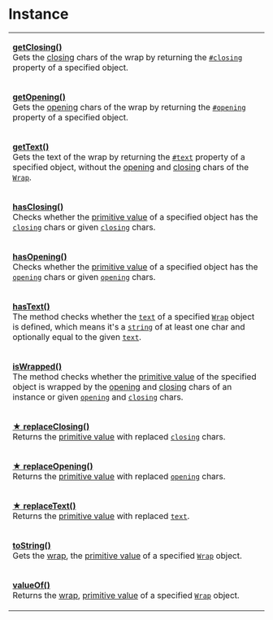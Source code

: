 # Instance

|                                                                                                                                                                                                                                                                                                                                                                                                                                                                                                                     |
| ------------------------------------------------------------------------------------------------------------------------------------------------------------------------------------------------------------------------------------------------------------------------------------------------------------------------------------------------------------------------------------------------------------------------------------------------------------------------------------------------------------------- |
| <p><strong></strong><a href="getclosing.md"><strong>getClosing()</strong></a><br>Gets the <a href="../../../getting-started/basic-concepts.md#closing">closing</a> chars of the wrap by returning the <a href="../../properties/#closing-closing"><code>#closing</code></a> property of a specified object.</p>                                                                                                                                                                                                     |
| <p><strong></strong><a href="getopening.md"><strong>getOpening()</strong></a><br>Gets the <a href="../../../getting-started/basic-concepts.md#opening">opening</a> chars of the wrap by returning the <a href="../../properties/#opening-opening"><code>#opening</code></a> property of a specified object.</p>                                                                                                                                                                                                     |
| <p><a href="gettext.md"><strong>getText()</strong></a><br>Gets the text of the wrap by returning the <a href="../../properties/text.md"><code>#text</code></a> property of a specified object, without the <a href="../../accessors/opening.md">opening</a> and <a href="../../accessors/closing.md">closing</a> chars of the <a href="broken-reference"><code>Wrap</code></a>.</p>                                                                                                                                 |
| <p><strong></strong><a href="hasclosing.md"><strong>hasClosing()</strong></a><br>Checks whether the <a href="valueof.md">primitive value</a> of a specified object has the <a href="../../accessors/closing.md"><code>closing</code></a> chars or given <a href="hasclosing.md#closing-string"><code>closing</code></a> chars.</p>                                                                                                                                                                                  |
| <p><a href="hasopening.md"><strong>hasOpening()</strong></a><br>Checks whether the <a href="valueof.md">primitive value</a> of a specified object has the <a href="../../accessors/opening.md"><code>opening</code></a> chars or given <a href="hasopening.md#opening-string"><code>opening</code></a> chars.</p>                                                                                                                                                                                                   |
| <p><strong></strong><a href="hastext.md"><strong>hasText()</strong></a><br>The method checks whether the <a href="../../accessors/text.md"><code>text</code></a> of a specified <a href="broken-reference"><code>Wrap</code></a> object is defined, which means it's a <a href="https://developer.mozilla.org/en-US/docs/Web/JavaScript/Reference/Global_Objects/String"><code>string</code></a> of at least one char and optionally equal to the given <a href="hastext.md#text-string"><code>text</code></a>.</p> |
| <p><a href="iswrapped.md"><strong>isWrapped()</strong></a><br>The method checks whether the <a href="valueof.md">primitive value</a> of the specified object is wrapped by the <a href="../../accessors/opening.md">opening</a> and <a href="../../accessors/closing.md">closing</a> chars of an instance or given <a href="iswrapped.md#opening-string-this.-opening"><code>opening</code></a> and <a href="iswrapped.md#closing-string-this.-closing"><code>closing</code></a> chars.</p>                         |
| <p><strong></strong><a href="replaceclosing.md"><strong>★ replaceClosing()</strong></a><br>Returns the <a href="valueof.md">primitive value</a> with replaced <a href="../../accessors/closing.md"><code>closing</code></a> chars.</p>                                                                                                                                                                                                                                                                              |
| <p><strong></strong><a href="replaceopening.md"><strong>★ replaceOpening()</strong></a><br>Returns the <a href="valueof.md">primitive value</a> with replaced <a href="../../accessors/opening.md"><code>opening</code></a> chars.</p>                                                                                                                                                                                                                                                                              |
| <p><strong></strong><a href="replacetext.md"><strong>★ replaceText()</strong></a><br>Returns the <a href="valueof.md">primitive value</a> with replaced <a href="../../accessors/text.md"><code>text</code></a>.</p>                                                                                                                                                                                                                                                                                                |
| <p><strong></strong><a href="tostring.md"><strong>toString()</strong></a><br>Gets the <a href="../../../getting-started/basic-concepts.md#wrap">wrap</a>, the <a href="valueof.md">primitive value</a> of a specified <a href="broken-reference"><code>Wrap</code></a> object.</p>                                                                                                                                                                                                                                  |
| <p><strong></strong><a href="valueof.md"><strong>valueOf()</strong></a><br>Returns the <a href="../../../getting-started/basic-concepts.md#wrap">wrap</a>, <a href="https://developer.mozilla.org/en-US/docs/Web/JavaScript/Reference/Global_Objects/String/valueOf">primitive value</a> of a specified <a href="broken-reference"><code>Wrap</code></a> object.</p>                                                                                                                                                |
